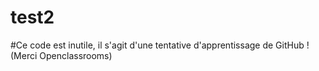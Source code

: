 # test2
#Ce code est inutile, il s'agit d'une tentative d'apprentissage de GitHub ! (Merci Openclassrooms)